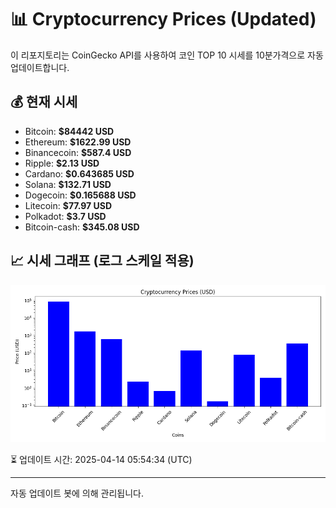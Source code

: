 
# 📊 Cryptocurrency Prices (Updated)

이 리포지토리는 CoinGecko API를 사용하여 코인 TOP 10 시세를 10분가격으로 자동 업데이트합니다.

## 💰 현재 시세
- Bitcoin: **$84442 USD**
- Ethereum: **$1622.99 USD**
- Binancecoin: **$587.4 USD**
- Ripple: **$2.13 USD**
- Cardano: **$0.643685 USD**
- Solana: **$132.71 USD**
- Dogecoin: **$0.165688 USD**
- Litecoin: **$77.97 USD**
- Polkadot: **$3.7 USD**
- Bitcoin-cash: **$345.08 USD**

## 📈 시세 그래프 (로그 스케일 적용)
![Crypto Prices](crypto_prices.png)

⏳ 업데이트 시간: 2025-04-14 05:54:34 (UTC)

---
자동 업데이트 봇에 의해 관리됩니다.
